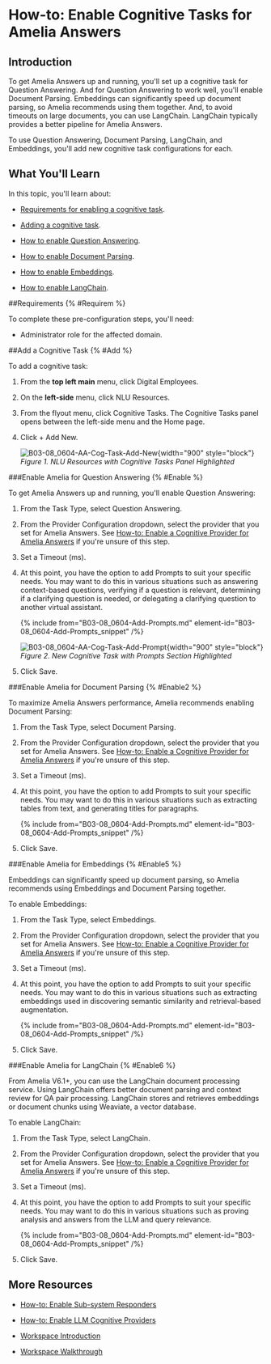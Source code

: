 [//]: # ()
[//]: # (# Use to re-add Prompt information only)

# How-to: Enable Cognitive Tasks for Amelia Answers

## Introduction

To get Amelia Answers up and running, you'll set up a cognitive task for Question Answering. And for Question Answering to work well, you'll enable Document Parsing. Embeddings can significantly speed up document parsing, so Amelia recommends using them together. And, to avoid timeouts on large documents, you can use LangChain. LangChain typically provides a better pipeline for Amelia Answers.

To use Question Answering, Document Parsing, LangChain, and Embeddings, you'll add new cognitive task configurations for each.

## What You'll Learn

In this topic, you'll learn about:

* [Requirements for enabling a cognitive task](#Requirem).

* [Adding a cognitive task](#Add).

* [How to enable Question Answering](#Enable).

* [How to enable Document Parsing](#Enable2).

* [How to enable Embeddings](#Enable5).

* [How to enable LangChain](#Enable6).

##Requirements {% #Requirem %}

To complete these pre-configuration steps, you'll need:

* Administrator role for the affected domain.

##Add a Cognitive Task {% #Add %}

To add a cognitive task:

1. From the **top left main** menu, click Digital Employees.

2. On the **left-side** menu, click NLU Resources.

3. From the flyout menu, click Cognitive Tasks. The Cognitive Tasks panel opens between the left-side menu and the Home page.

4. Click + Add New.

   ![B03-08_0604-AA-Cog-Task-Add-New](B03-08_0604-AA-Cog-Task-Add-New.png){width="900" style="block"}
   *Figure 1. NLU Resources with Cognitive Tasks Panel Highlighted*

###Enable Amelia for Question Answering {% #Enable %}

To get Amelia Answers up and running, you'll enable Question Answering:

1. From the Task Type, select Question Answering.

2. From the Provider Configuration dropdown, select the provider that you set for Amelia Answers. See [How-to: Enable a Cognitive Provider for Amelia Answers](B03-08_0704-HT-Precon-AAnswers-CogProvider.md) if you're unsure of this step.

3. Set a Timeout (ms).

4. At this point, you have the option to add Prompts to suit your specific needs. You may want to do this in various situations such as answering context-based questions, verifying if a question is relevant, determining if a clarifying question is needed, or delegating a clarifying question to another virtual assistant.

   {% include from="B03-08_0604-Add-Prompts.md" element-id="B03-08_0604-Add-Prompts_snippet" /%}

   ![B03-08_0604-AA-Cog-Task-Add-Prompt](B03-08_0604-AA-Cog-Task-Add-Prompt.png){width="900" style="block"}
   *Figure 2. New Cognitive Task with Prompts Section Highlighted*
5. Click Save.

###Enable Amelia for Document Parsing {% #Enable2 %}

To maximize Amelia Answers performance, Amelia recommends enabling Document Parsing:

1. From the Task Type, select Document Parsing.

2. From the Provider Configuration dropdown, select the provider that you set for Amelia Answers. See [How-to: Enable a Cognitive Provider for Amelia Answers](B03-08_0704-HT-Precon-AAnswers-CogProvider.md) if you're unsure of this step.

3. Set a Timeout (ms).

4. At this point, you have the option to add Prompts to suit your specific needs. You may want to do this in various situations such as extracting tables from text, and generating titles for paragraphs.

   {% include from="B03-08_0604-Add-Prompts.md" element-id="B03-08_0604-Add-Prompts_snippet" /%}
5. Click Save.

###Enable Amelia for Embeddings {% #Enable5 %}

Embeddings can significantly speed up document parsing, so Amelia recommends using Embeddings and Document Parsing together.

To enable Embeddings:

1. From the Task Type, select Embeddings.

2. From the Provider Configuration dropdown, select the provider that you set for Amelia Answers. See [How-to: Enable a Cognitive Provider for Amelia Answers](B03-08_0704-HT-Precon-AAnswers-CogProvider.md) if you're unsure of this step.

3. Set a Timeout (ms).

4. At this point, you have the option to add Prompts to suit your specific needs. You may want to do this in various situations such as extracting embeddings used in discovering semantic similarity and retrieval-based augmentation.

   {% include from="B03-08_0604-Add-Prompts.md" element-id="B03-08_0604-Add-Prompts_snippet" /%}
5. Click Save.

###Enable Amelia for LangChain {% #Enable6 %}

From Amelia V6.1+, you can use the LangChain document processing service. Using LangChain offers better document parsing and context review for QA pair processing. LangChain stores and retrieves embeddings or document chunks using Weaviate, a vector database.

To enable LangChain:

1. From the Task Type, select LangChain.

2. From the Provider Configuration dropdown, select the provider that you set for Amelia Answers. See [How-to: Enable a Cognitive Provider for Amelia Answers](B03-08_0704-HT-Precon-AAnswers-CogProvider.md) if you're unsure of this step.

3. Set a Timeout (ms).

4. At this point, you have the option to add Prompts to suit your specific needs. You may want to do this in various situations such as proving analysis and answers from the LLM and query relevance.

   {% include from="B03-08_0604-Add-Prompts.md" element-id="B03-08_0604-Add-Prompts_snippet" /%}
5. Click Save.

## More Resources

* [How-to: Enable Sub-system Responders](B01-01_0008-HT-Precon-AAnswers-Responder.md)

* [How-to: Enable LLM Cognitive Providers](#)

* [Workspace Introduction](B04-00_0001-Amelia-Ans-Intro.md)

* [Workspace Walkthrough](#)

